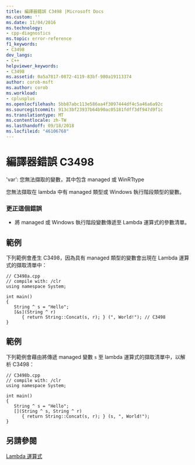 ```yaml
---
title: 編譯器錯誤 C3498 |Microsoft Docs
ms.custom: ''
ms.date: 11/04/2016
ms.technology:
- cpp-diagnostics
ms.topic: error-reference
f1_keywords:
- C3498
dev_langs:
- C++
helpviewer_keywords:
- C3498
ms.assetid: 0a5a7817-0872-4119-83bf-980a19113374
author: corob-msft
ms.author: corob
ms.workload:
- cplusplus
ms.openlocfilehash: 5bb87abc113e586aa4f3097444df4c5a46a6a92c
ms.sourcegitcommit: 913c3bf23937b64b90ac05181fdff3df947d9f1c
ms.translationtype: MT
ms.contentlocale: zh-TW
ms.lasthandoff: 09/18/2018
ms.locfileid: "46106768"
---
```

# <a name="compiler-error-c3498"></a>編譯器錯誤 C3498

'var': 您無法擷取的變數，其中包含 managed 或 WinRTtype

您無法擷取在 lambda 中有 managed 類型或 Windows 執行階段類型的變數。

### <a name="to-correct-this-error"></a>更正這個錯誤

- 將 managed 或 Windows 執行階段變數傳遞至 Lambda 運算式的參數清單。

## <a name="example"></a>範例

下列範例會產生 C3498，因為具有 managed 類型的變數會出現在 Lambda 運算式的擷取清單中：

```
// C3498a.cpp
// compile with: /clr
using namespace System;

int main()
{
   String ^ s = "Hello";
   [&s](String ^ r)
      { return String::Concat(s, r); } (", World!"); // C3498
}
```

## <a name="example"></a>範例

下列範例會藉由將傳遞 managed 變數 `s` 至 lambda 運算式的擷取清單中，以解析 C3498：

```
// C3498b.cpp
// compile with: /clr
using namespace System;

int main()
{
   String ^ s = "Hello";
   [](String ^ s, String ^ r)
      { return String::Concat(s, r); } (s, ", World!");
}
```

## <a name="see-also"></a>另請參閱

[Lambda 運算式](../../cpp/lambda-expressions-in-cpp.md)